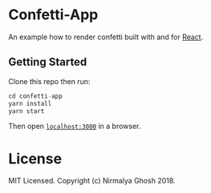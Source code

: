 # Confetti-App

An example how to render confetti built with and for [React](http://facebook.github.io/react/index.html).

## Getting Started

Clone this repo then run:

```javascript
cd confetti-app
yarn install
yarn start
```

Then open [`localhost:3000`](http://localhost:3000) in a browser.

# License

MIT Licensed. Copyright (c) Nirmalya Ghosh 2018.
